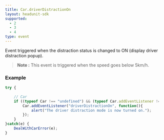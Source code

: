 ```yaml
---
title: Car.driverDistractionOn
layout: headunit-sdk
supported:
  - 2
  - 3
  - 4
type: event
---
```

Event triggered when the distraction status is changed to ON (display driver distraction popup).

>**Note :** This event is triggered when the speed goes below 5km/h.

### Example

```javascript
try {
	
	// Car
	if ((typeof Car !== "undefined") && (typeof Car.addEventListener !== "undefined")) {
		Car.addEventListener("driverDistractionOn", function(){
			alert("The driver distraction mode is now turned on.");
		});
	}
}catch(e) {
	DealWithCarError(e);
}
```